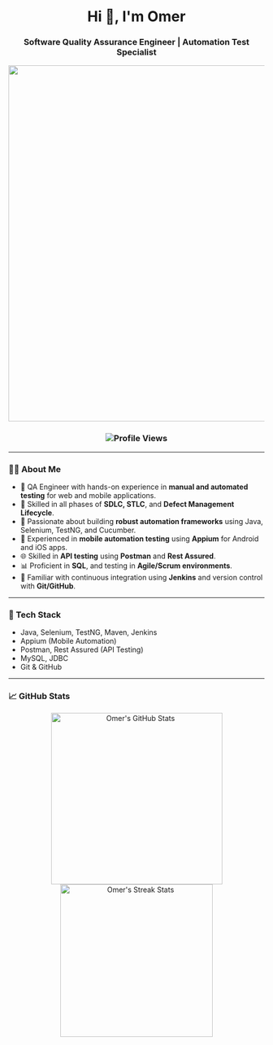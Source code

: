 <h1 align="center">Hi 👋, I'm Omer</h1>
<h3 align="center">Software Quality Assurance Engineer | Automation Test Specialist</h3>


<p align="center">
  <img src="https://media3.giphy.com/media/v1.Y2lkPTc5MGI3NjExbjZhMjhtNHhvdTBkOWd3bGxvcW93NHR3dmI2ajk1aWlzeGN3ZW9ueiZlcD12MV9pbnRlcm5hbF9naWZfYnlfaWQmY3Q9Zw/MD0svLSDeudszrNrp0/giphy.gif" width="700" />
</p>
<h3 align="center">
  <img src="https://komarev.com/ghpvc/?username=palanque92&color=blueviolet&style=flat" alt="Profile Views" />
</h3>



---

### 👨‍💻 About Me

- 🔎 QA Engineer with hands-on experience in **manual and automated testing** for web and mobile applications.
- 🧪 Skilled in all phases of **SDLC, STLC**, and **Defect Management Lifecycle**.
- 🚀 Passionate about building **robust automation frameworks** using Java, Selenium, TestNG, and Cucumber.
- 📱 Experienced in **mobile automation testing** using **Appium** for Android and iOS apps.
- 🌐 Skilled in **API testing** using **Postman** and **Rest Assured**.
- 📊 Proficient in **SQL**, and testing in **Agile/Scrum environments**.
- 🧰 Familiar with continuous integration using **Jenkins** and version control with **Git/GitHub**.

---

### 🔧 Tech Stack

- Java, Selenium, TestNG, Maven, Jenkins  
- Appium (Mobile Automation)  
- Postman, Rest Assured (API Testing)  
- MySQL, JDBC  
- Git & GitHub  

---

### 📈 GitHub Stats

<p align="center">
  <img src="https://github-readme-stats.vercel.app/api?username=palanque92&show_icons=true&theme=tokyonight&hide_title=true" alt="Omer's GitHub Stats" width="337" />
  <img src="https://github-readme-streak-stats.herokuapp.com/?user=palanque92&theme=tokyonight" alt="Omer's Streak Stats" width="300" />
</p>





